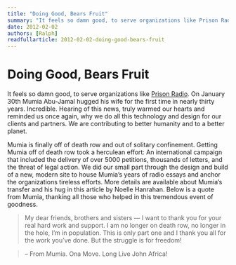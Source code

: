```yaml
---
title: "Doing Good, Bears Fruit"
summary: "It feels so damn good, to serve organizations like Prison Radio. On January 30th Mumia Abu-Jamal hugged his wife for the first time in nearly thirty years. Incredible. Hearing of this news, truly warmed our hearts and reminded us once again, why we do all this technology and design for our clients and partners."
date: 2012-02-02
authors: [Ralph]
readfullarticle: 2012-02-02-doing-good-bears-fruit
---
```


# Doing Good, Bears Fruit

It feels so damn good, to serve organizations like [Prison Radio](http://prisonradio.org/).  On January 30th Mumia Abu-Jamal hugged his wife for the first time in nearly thirty years. Incredible. Hearing of this news, truly warmed our hearts and reminded us once again, why we do all this technology and design for our clients and partners. We are contributing to better humanity and to a better planet.

Mumia is finally off of death row and out of solitary confinement. Getting Mumia off of death row took a herculean effort: An international campaign that included the delivery of over 5000 petitions, thousands of letters, and the threat of legal action. We did our small part through the design and build of a new, modern site to house Mumia’s years of radio essays and anchor the organizations tireless efforts. More details are available about Mumia’s transfer and his hug in this article by Noelle Hanrahan. Below is a quote from Mumia, thanking all those who helped in this tremendous event of goodness.

> My dear friends, brothers and sisters — I want to thank you for your real hard work and support. I am no longer on death row, no longer in the hole, I’m in population. This is only part one and I thank you all for the work you’ve done. But the struggle is for freedom!

> – From Mumia. Ona Move. Long Live John Africa!
